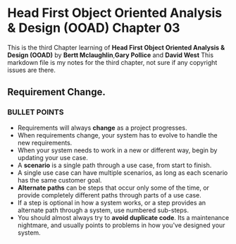Head First Object Oriented Analysis & Design (OOAD) Chapter 03
=
This is the third Chapter learning of **Head First Object Oriented Analysis & Design (OOAD)** by **Bertt Mclaughlin**,**Gary Pollice** and **David West** 
This markdown file is my notes for the third chapter, not sure if any copyright issues are there.

Requirement Change.
-

### BULLET POINTS
* Requirements will always **change** as a project progresses.
* When requirements change, your system has to evolve to handle the new requirements.
* When your system needs to work in a new or different way, begin by updating your use case.
* A **scenario** is a single path through a use case, from start to finish.
* A single use case can have multiple scenarios, as long as each scenario has the same customer goal.
* **Alternate paths** can be steps that occur only some of the time, or provide completely different paths through parts of a use case.
* If a step is optional in how a system works, or a step provides an alternate path through a system, use numbered sub-steps.
* You should almost always try to **avoid duplicate code**. Its a maintenance nightmare, and usually points to problems in how you've designed your system.
